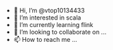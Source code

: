 - 👋 Hi, I’m @vtop10134433
- 👀 I’m interested in scala
- 🌱 I’m currently learning flink
- 💞️ I’m looking to collaborate on ...
- 📫 How to reach me ...

<!---
vtop10134433/vtop10134433 is a ✨ special ✨ repository because its `README.md` (this file) appears on your GitHub profile.
You can click the Preview link to take a look at your changes.
--->
